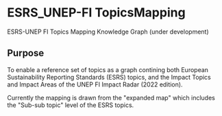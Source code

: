 # ESRS_UNEP-FI TopicsMapping
ESRS-UNEP FI Topics Mapping Knowledge Graph (under development)
## Purpose
To enable a reference set of topics as a graph contining both European Sustainability Reporting Standards (ESRS) topics, and the Impact Topics and Impact Areas of the UNEP FI Impact Radar (2022 edition).

Currently the mapping is drawn from the "expanded map" which includes the "Sub-sub topic" level of the ESRS topics.
